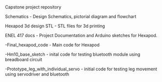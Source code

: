 Capstone project repository

Schematics - Design Schematics, pictorial diagram and flowchart

Hexapod 3d design STL - STL files for 3d printing

ENEL 417 docs - Project Documentation and Arduino sketches for Hexapod.

-Final_hexapod_code - Main code for Hexapod

-Hm10_base_sketch - inital code for testing bluetooth module using breadboard circuit

-Prototype_leg_with_individual_servo - initial code for testing leg movement using servodriver and bluetooth
